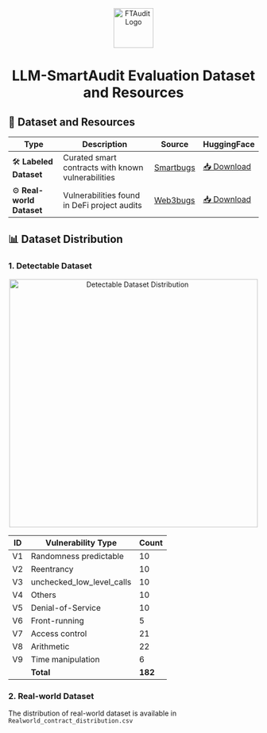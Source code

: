 <div align="center">
  <img src="../images/logo1.png" height="80" alt="FTAudit Logo">

  # LLM-SmartAudit Evaluation Dataset and Resources
</div>

## 🔗 Dataset and Resources
| Type | Description | Source | HuggingFace |
|------|-------------|--------|-------------|
| 🛠️ **Labeled Dataset** | Curated smart contracts with known vulnerabilities | [Smartbugs](https://github.com/smartbugs/smartbugs-curated) | [📥 Download](https://huggingface.co/datasets/weifar/DetectableDataset) |
| ⚙️ **Real-world Dataset** | Vulnerabilities found in DeFi project audits | [Web3bugs](https://github.com/ZhangZhuoSJTU/Web3Bugs) | [📥 Download](https://huggingface.co/datasets/weifar/ContestDataset) |

## 📊 Dataset Distribution

### 1. Detectable Dataset
<div align="center">
  <img src="https://quickchart.io/chart?c=%7Btype%3A%27pie%27%2Cdata%3A%7Blabels%3A%5B%27Randomness%20predictable%27%2C%27Reentrancy%27%2C%27Unchecked%20low-level%20calls%27%2C%27Others%27%2C%27Denial-of-Service%27%2C%27Front-running%27%2C%27Access%20control%27%2C%27Arithmetic%27%2C%27Time%20manipulation%27%5D%2Cdatasets%3A%5B%7Bdata%3A%5B10%2C31%2C72%2C4%2C6%2C5%2C21%2C22%2C6%5D%7D%5D%7D%2Coptions%3A%7Bplugins%3A%7Blegend%3A%7Bposition%3A%27bottom%27%2Clabels%3A%7BboxWidth%3A12%7D%7D%7D%7D%7D" width="500" alt="Detectable Dataset Distribution">
</div>

|ID| Vulnerability Type                            |  Count                               |
| ------------------------------- | --------------------------------------- | --------------------------------------- |
|V1| Randomness predictable| 10|
|V2| Reentrancy| 10|
|V3| unchecked_low_level_calls| 10|
|V4| Others| 10|
|V5| Denial-of-Service| 10|
|V6| Front-running| 5|
|V7| Access control| 21|
|V8| Arithmetic| 22|
|V9| Time manipulation| 6|
|| **Total**| **182**|

### 2. Real-world Dataset
The distribution of real-world dataset is available in `Realworld_contract_distribution.csv`